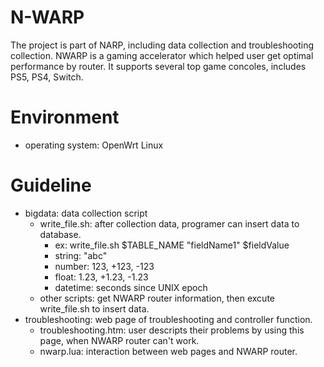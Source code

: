# N-WARP
The project is part of NARP, including data collection and troubleshooting collection. NWARP is a gaming accelerator which helped user get optimal performance by router. It supports several top game concoles, includes PS5, PS4, Switch.

# Environment
* operating system: OpenWrt Linux

# Guideline
* bigdata: data collection script
  * write_file.sh: after collection data, programer can insert data to database. 
    * ex: write_file.sh $TABLE_NAME "fieldName1" $fieldValue
    * string: "abc"
    * number: 123, +123, -123
    * float: 1.23, +1.23, -1.23
    * datetime: seconds since UNIX epoch
  * other scripts: get NWARP router information, then excute write_file.sh to insert data.
* troubleshooting: web page of troubleshooting and controller function.
  * troubleshooting.htm: user descripts their problems by using this page, when NWARP router can't work.
  * nwarp.lua: interaction between web pages and NWARP router.
